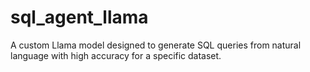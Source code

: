 # sql_agent_llama
A custom Llama model designed to generate SQL queries from natural language with high accuracy for a specific dataset.
